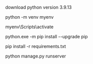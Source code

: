 download python version 3.9.13

python -m venv myenv

myenv\Scripts\activate

python.exe -m pip install --upgrade pip

pip install -r requirements.txt

python manage.py runserver